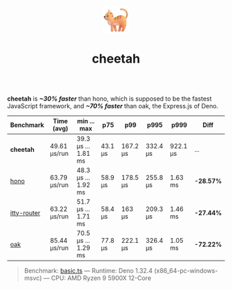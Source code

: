 <div align='center'>
  <img src='https://github.com/azurystudio/cheetah/blob/dev/cat.png?raw=true' width='64px' />
  <h1>cheetah</h1>
</div>

<br />
<br />

**cheetah** is ***~30% faster*** than hono, which is supposed to be the fastest JavaScript framework, and ***~70% faster*** than oak, the Express.js of Deno.

[//]: benchmarkstart

| Benchmark | Time (avg) | min ... max | p75 | p99 | p995 | p999 | Diff |
| --- | --- | --- | --- | --- | --- | --- | --- |
| **cheetah** | 49.61 µs/run | 39.3 µs ... 1.81 ms | 43.1 µs | 167.2 µs | 332.4 µs | 922.1 µs | ... |
| [hono](https://github.com/honojs/hono) | 63.79 µs/run | 48.3 µs ... 1.92 ms | 58.9 µs | 178.5 µs | 255.8 µs | 1.63 ms | **-28.57%** |
| [itty-router](https://github.com/kwhitley/itty-router) | 63.22 µs/run | 51.7 µs ... 1.71 ms | 58.4 µs | 163 µs | 209.3 µs | 1.46 ms | **-27.44%** |
| [oak](https://github.com/oakserver/oak) | 85.44 µs/run | 70.5 µs ... 1.29 ms | 77.8 µs | 222.1 µs | 326.4 µs | 1.05 ms | **-72.22%** |

> Benchmark: [basic.ts](https://github.com/azurystudio/cheetah/blob/dev/benchmark/basic.ts) — Runtime: Deno 1.32.4 (x86_64-pc-windows-msvc) — CPU: AMD Ryzen 9 5900X 12-Core

[//]: benchmarkend
